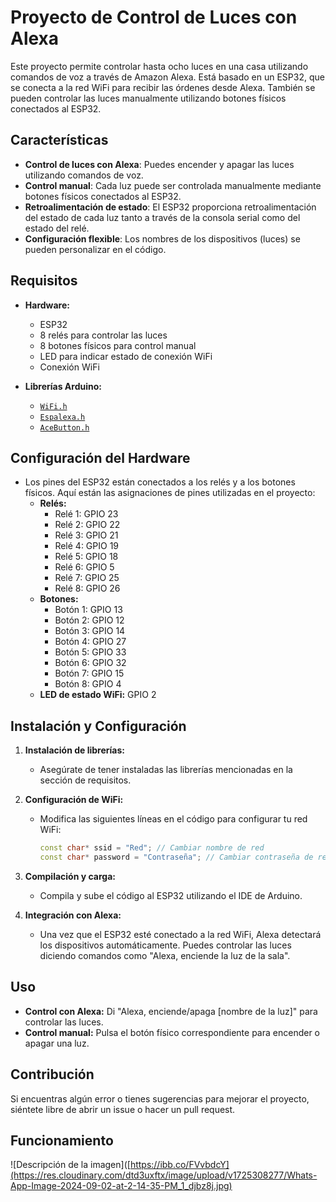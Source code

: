 # Proyecto de Control de Luces con Alexa

Este proyecto permite controlar hasta ocho luces en una casa utilizando comandos de voz a través de Amazon Alexa. Está basado en un ESP32, que se conecta a la red WiFi para recibir las órdenes desde Alexa. También se pueden controlar las luces manualmente utilizando botones físicos conectados al ESP32.

## Características

- **Control de luces con Alexa**: Puedes encender y apagar las luces utilizando comandos de voz.
- **Control manual**: Cada luz puede ser controlada manualmente mediante botones físicos conectados al ESP32.
- **Retroalimentación de estado**: El ESP32 proporciona retroalimentación del estado de cada luz tanto a través de la consola serial como del estado del relé.
- **Configuración flexible**: Los nombres de los dispositivos (luces) se pueden personalizar en el código.

## Requisitos

- **Hardware:**
  - ESP32
  - 8 relés para controlar las luces
  - 8 botones físicos para control manual
  - LED para indicar estado de conexión WiFi
  - Conexión WiFi

- **Librerías Arduino:**
  - [`WiFi.h`](https://github.com/espressif/arduino-esp32/tree/master/libraries/WiFi)
  - [`Espalexa.h`](https://github.com/Aircoookie/Espalexa)
  - [`AceButton.h`](https://github.com/bxparks/AceButton)

## Configuración del Hardware

- Los pines del ESP32 están conectados a los relés y a los botones físicos. Aquí están las asignaciones de pines utilizadas en el proyecto:
  - **Relés:**
    - Relé 1: GPIO 23
    - Relé 2: GPIO 22
    - Relé 3: GPIO 21
    - Relé 4: GPIO 19
    - Relé 5: GPIO 18
    - Relé 6: GPIO 5
    - Relé 7: GPIO 25
    - Relé 8: GPIO 26
  - **Botones:**
    - Botón 1: GPIO 13
    - Botón 2: GPIO 12
    - Botón 3: GPIO 14
    - Botón 4: GPIO 27
    - Botón 5: GPIO 33
    - Botón 6: GPIO 32
    - Botón 7: GPIO 15
    - Botón 8: GPIO 4
  - **LED de estado WiFi:** GPIO 2

## Instalación y Configuración

1. **Instalación de librerías:**
   - Asegúrate de tener instaladas las librerías mencionadas en la sección de requisitos.

2. **Configuración de WiFi:**
   - Modifica las siguientes líneas en el código para configurar tu red WiFi:
     ```cpp
     const char* ssid = "Red"; // Cambiar nombre de red
     const char* password = "Contraseña"; // Cambiar contraseña de red
     ```

3. **Compilación y carga:**
   - Compila y sube el código al ESP32 utilizando el IDE de Arduino.

4. **Integración con Alexa:**
   - Una vez que el ESP32 esté conectado a la red WiFi, Alexa detectará los dispositivos automáticamente. Puedes controlar las luces diciendo comandos como "Alexa, enciende la luz de la sala".

## Uso

- **Control con Alexa:** Di "Alexa, enciende/apaga [nombre de la luz]" para controlar las luces.
- **Control manual:** Pulsa el botón físico correspondiente para encender o apagar una luz.

## Contribución

Si encuentras algún error o tienes sugerencias para mejorar el proyecto, siéntete libre de abrir un issue o hacer un pull request.

## Funcionamiento
![Descripción de la imagen]([https://ibb.co/FVvbdcY](https://res.cloudinary.com/dtd3uxftx/image/upload/v1725308277/Whats-App-Image-2024-09-02-at-2-14-35-PM_1_djbz8j.jpg)



